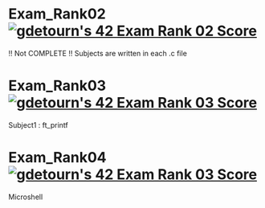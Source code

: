 # Exam_Rank02 <a href="https://github.com/Coday-meric/badge42"><img src="https://badge42.coday.fr/api/v2/clvc6erwr2003401p4pxhxpfsu/project/3398647" alt="gdetourn's 42 Exam Rank 02 Score" /></a>
!! Not COMPLETE !!
Subjects are written in each .c file

# Exam_Rank03 [![gdetourn's 42 Exam Rank 03 Score](https://badge42.coday.fr/api/v2/clvc6erwr2003401p4pxhxpfsu/project/3501175)](https://github.com/Coday-meric/badge42)
Subject1 : ft_printf

# Exam_Rank04 [![gdetourn's 42 Exam Rank 03 Score](https://badge42.coday.fr/api/v2/clvc6erwr2003401p4pxhxpfsu/project/3501175)](https://github.com/Coday-meric/badge42)
Microshell
